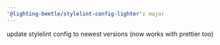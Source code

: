 ```yaml
---
'@lighting-beetle/stylelint-config-lighter': major
---
```


update stylelint config to newest versions (now works with prettier too)
